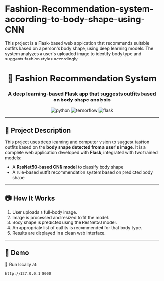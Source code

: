 # Fashion-Recommendation-system-according-to-body-shape-using-CNN
This project is a Flask-based web application that recommends suitable outfits based on a person's body shape, using deep learning models. The system analyzes a user's uploaded image to identify body type and suggests fashion styles accordingly.
<h1 align="center">👗 Fashion Recommendation System</h1>
<h3 align="center">A deep learning-based Flask app that suggests outfits based on body shape analysis</h3>

<p align="center">
  <img src="https://img.shields.io/badge/Python-3.12-blue?logo=python" alt="python" />
  <img src="https://img.shields.io/badge/TensorFlow-ResNet50-orange?logo=tensorflow" alt="tensorflow" />
  <img src="https://img.shields.io/badge/Flask-2.0-green?logo=flask" alt="flask" />
</p>

---

## 🧠 Project Description

This project uses deep learning and computer vision to suggest fashion outfits based on the **body shape detected from a user's image**. It is a complete web application developed with **Flask**, integrated with two trained models:

- A **ResNet50-based CNN model** to classify body shape
- A rule-based outfit recommendation system based on predicted body shape

---

## 📷 How It Works

1. User uploads a full-body image.
2. Image is processed and resized to fit the model.
3. Body shape is predicted using the ResNet50 model.
4. An appropriate list of outfits is recommended for that body type.
5. Results are displayed in a clean web interface.

---

## 🚀 Demo

📍 Run locally at:  
```bash
http://127.0.0.1:8000
